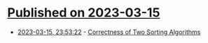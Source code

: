# [Published on 2023-03-15](index.md)

* [2023-03-15, 23:53:22](https://lobste.rs/s/wcudjq/correctness_two_sorting_algorithms) - [Correctness of Two Sorting Algorithms](https://www.hansdieterhiep.nl/two-sorting-algorithms/)
